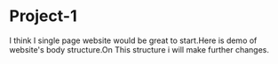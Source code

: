 # Project-1

I think I single page website would be great to start.Here is demo of website's body structure.On This structure i will make further changes.   
